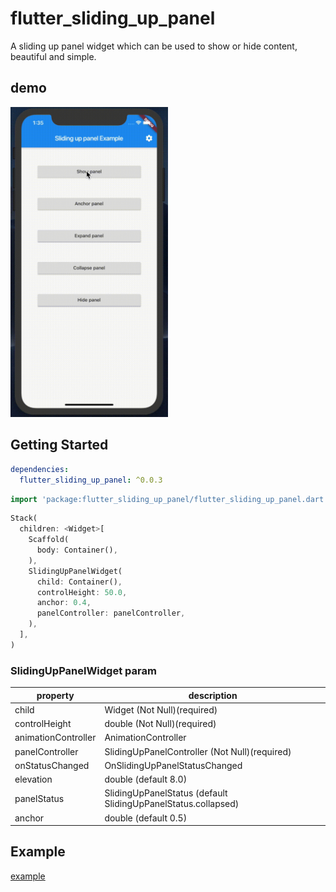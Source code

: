# flutter_sliding_up_panel

A sliding up panel widget which can be used to show or hide content, beautiful and simple.


## demo

<img src="https://raw.githubusercontent.com/JackJonson/flutter_sliding_up_panel/master/screenshots/demo.gif" width="50%">


## Getting Started

```yaml
dependencies:
  flutter_sliding_up_panel: ^0.0.3
```

```dart
import 'package:flutter_sliding_up_panel/flutter_sliding_up_panel.dart';
```

```dart
Stack(
  children: <Widget>[
    Scaffold(
      body: Container(),
    ),
    SlidingUpPanelWidget(
      child: Container(),
      controlHeight: 50.0,
      anchor: 0.4,
      panelController: panelController,
    ),
  ],
)
```


### SlidingUpPanelWidget param

property            | description
--------------------|----------------------------
child               | Widget (Not Null)(required)
controlHeight       | double (Not Null)(required)   
animationController | AnimationController 
panelController     | SlidingUpPanelController (Not Null)(required)
onStatusChanged     | OnSlidingUpPanelStatusChanged 
elevation           | double (default 8.0)   
panelStatus         | SlidingUpPanelStatus (default SlidingUpPanelStatus.collapsed)   
anchor              | double (default 0.5)   


## Example
[example](https://github.com/JackJonson/flutter_sliding_up_panel/blob/master/example/lib/main.dart)


